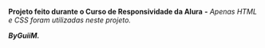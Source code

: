 **Projeto feito durante o Curso de Responsividade da Alura**
**-** *Apenas HTML e CSS foram utilizadas neste projeto.*

__*ByGuiiM.*__